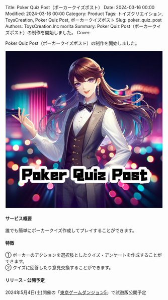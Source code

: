 Title: Poker Quiz Post（ポーカークイズポスト）
Date: 2024-03-16 00:00
Modified: 2024-03-16 00:00
Category: Product
Tags: トイズクリエイション, ToysCreation, Poker Quiz Post, ポーカークイズポスト
Slug: poker_quiz_post
Authors: ToysCreation.Inc morita
Summary: Poker Quiz Post（ポーカークイズポスト）の制作を開始しました。
Cover:

Poker Quiz Post（ポーカークイズポスト）の制作を開始しました。

<p>
<a href="/images/poker_quiz_post/key_visual.png" rel="magnific">
    <img src="/images/poker_quiz_post/key_visual.png" alt="key_visual" width="500" height="500" sizes="(max-width: 500px) 100vw, 500px">
</a>
</p>

#### サービス概要
誰でも簡単にポーカークイズ作成してプレイすることができます。

#### 特徴
① ポーカーのアクションを選択肢としたクイズ・アンケートを作成することができます。  
② クイズに回答したり意見交換することができます。  

#### リリース・公開予定
2024年5月4日(土)開催の「[東京ゲームダンジョン5](https://tokyogamedungeon.com/)」で試遊版公開予定

<br /><br />
